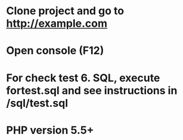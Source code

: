 # Clone project and go to http://example.com
# Open console (F12)
# For check test 6. SQL, execute fortest.sql and see instructions in /sql/test.sql

# PHP version 5.5+